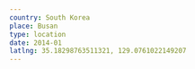```yaml
---
country: South Korea
place: Busan
type: location
date: 2014-01
latlng: 35.18298763511321, 129.0761022149207
---
```

